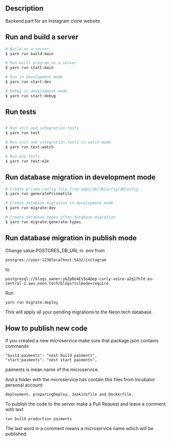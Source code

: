 ## Description

Backend part for an Instagram clone website.

## Run and build a server

```bash
# Build on a server
$ yarn run build:main

# Run built program on a server
$ yarn run start:main

# Run in development mode
$ yarn run start:dev

# Debug in development mode
$ yarn run start:debug
```

## Run tests

```bash

# Run unit and integration tests
$ yarn run test

# Run unit and integration tests in watch mode
$ yarn run test:watch

# Run e2e tests
$ yarn run test:e2e
```

## Run database migration in development mode

```bash
# Create prisma config file from apps/db/dbConfig/dbConfig
$ yarn run generatePrismaFile

# Create database migration in development mode
$ yarn run migrate:dev

# Create database types after database migration
$ yarn run migrate:generate-types
```

## Run database migration in publish mode
Change value POSTGRES_DB_URL in .env
from
```
postgres://user:123@localhost:5432/inctagram
```
to
```
postgresql://blogs_owner:ybZpRe4Es5oA@ep-curly-voice-a2q1fh7d.eu-central-1.aws.neon.tech/blogs?sslmode=require
```
Run 
```bash
yarn run migrate:deploy
```
This will apply all your pending migrations to the Neon.tech database.

## How to publish new code
If you created a new microservice make sure that package.json contains commands
```
"build:paiments": "nest build paiments",
"start:paiments": "nest start paiments",
```
paiments is mean name of the microservice.

And a folder with the microservice has contain this files from Incubator personal account:
```
deployment, preparingDeploy, Jenkinsfile and Dockerfile.
```
To publish the code to the server make a Pull Request and leave a comment with text
```
run build production paiments
```
The last word in a comment means a microservice name which will be published.

